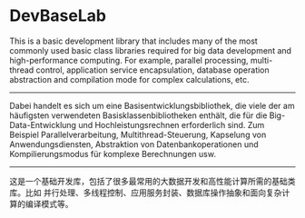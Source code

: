 # DevBaseLab


This is a basic development library that includes many of the most commonly used basic class libraries required for big data development and high-performance computing. For example, parallel processing, multi-thread control, application service encapsulation, database operation abstraction and compilation mode for complex calculations, etc.  


-----------------------------------------------------------------

Dabei handelt es sich um eine Basisentwicklungsbibliothek, die viele der am häufigsten verwendeten Basisklassenbibliotheken enthält, die für die Big-Data-Entwicklung und Hochleistungsrechnen erforderlich sind. Zum Beispiel Parallelverarbeitung, Multithread-Steuerung, Kapselung von Anwendungsdiensten, Abstraktion von Datenbankoperationen und Kompilierungsmodus für komplexe Berechnungen usw.


-----------------------------------------------------------------

这是一个基础开发库，包括了很多最常用的大数据开发和高性能计算所需的基础类库。比如 并行处理、多线程控制、应用服务封装、数据库操作抽象和面向复杂计算的编译模式等。
